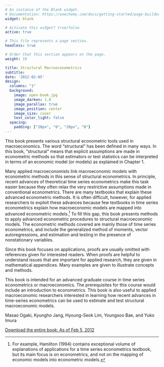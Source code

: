 ```yaml
---
# An instance of the Blank widget.
# Documentation: https://wowchemy.com/docs/getting-started/page-builder/
widget: blank

# Activate this widget? true/false
active: true

# This file represents a page section.
headless: true

# Order that this section appears on the page.
weight: 15

title: Structural Macroeconometrics
subtitle: 
date: '2012-02-05'
design:
  columns: "1"
  background:
    image: open-book.jpg
    image_darken: 1.0
    image_parallax: true
    image_position: center
    image_size: cover
    text_color_light: false
  spacing:
    padding: ["20px", "0", "20px", "0"]
---
```


This book presents various structural econometric tools used in macroeconomics.
The word “structural” has been defined in many ways. In this book, “structural”
means that explicit assumptions are made in econometric methods so that estimators
or test statistics can be interpreted in terms of an economic model (or models) as
explained in Chapter 1.

Many applied macroeconomists link macroeconomic models with econometric
methods in this sense of structural econometrics. In principle, recent advances of
theoretical time series econometrics make this task easier because they often relax
the very restrictive assumptions made in conventional econometrics. There are many
textbooks that explain these advanced econometric methods. It is often difficult,
however, for applied researchers to exploit these advances because few textbooks in
time series econometrics explain how macroeconomic models are mapped into advanced
econometric models.[^1] To fill this gap, this book presents methods to apply
advanced econometric procedures to structural macroeconomic models. The econometric
methods covered are mainly those of time series econometrics, and include the
generalized method of moments, vector autoregressions, and estimation and testing
in the presence of nonstationary variables.

Since this book focuses on applications, proofs are usually omitted with references
given for interested readers. When proofs are helpful to understand issues that
are important for applied research, they are given in mathematical appendices. Many
examples are given to illustrate concepts and methods.

This book is intended for an advanced graduate course in time series econometrics
or macroeconomics. The prerequisites for this course would include an introduction
to econometrics. This book is also useful to applied macroeconomic researchers
interested in learning how recent advances in time-series econometrics can be used to
estimate and test structural macroeconomic models.

[^1]: For example, Hamilton (1994) contains exceptional volume of explanations of applications for a
time series econometrics textbook, but its main focus is on econometrics, and not on the mapping
of economic models into econometric models.

Masao Ogaki, Kyungho Jang, Hyoung-Seok Lim, Youngsoo Bae, and Yuko Imura


[Download the entire book: As of Feb 5, 2012](tob/book2012-all.pdf)


